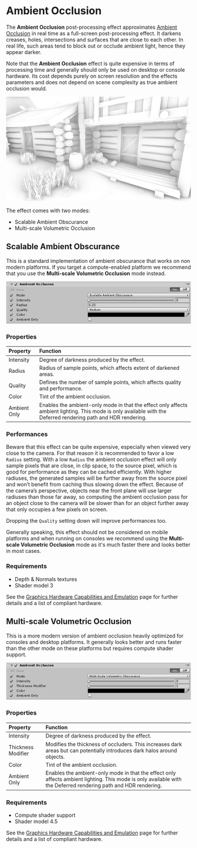 # Ambient Occlusion

The **Ambient Occlusion** post-processing effect approximates [Ambient Occlusion](http://en.wikipedia.org/wiki/Ambient_occlusion) in real time as a full-screen post-processing effect. It darkens creases, holes, intersections and surfaces that are close to each other. In real life, such areas tend to block out or occlude ambient light, hence they appear darker.

Note that the **Ambient Occlusion** effect is quite expensive in terms of processing time and generally should only be used on desktop or console hardware. Its cost depends purely on screen resolution and the effects parameters and does not depend on scene complexity as true ambient occlusion would.


![](images/screenshot-ao.png)


The effect comes with two modes:

- Scalable Ambient Obscurance
- Multi-scale Volumetric Occlusion

## Scalable Ambient Obscurance

This is a standard implementation of ambient obscurance that works on non modern platforms. If you target a compute-enabled platform we recommend that you use the **Multi-scale Volumetric Occlusion** mode instead.


![](images/ssao-1.png)


### Properties

| Property     | Function                                                     |
| :------------ | :------------------------------------------------------------ |
| Intensity    | Degree of darkness produced by the effect.                   |
| Radius       | Radius of sample points, which affects extent of darkened areas. |
| Quality      | Defines the number of sample points, which affects quality and performance. |
| Color        | Tint of the ambient occlusion.                               |
| Ambient Only | Enables the ambient-only mode in that the effect only affects ambient lighting. This mode is only available with the Deferred rendering path and HDR rendering. |

### Performances

Beware that this effect can be quite expensive, especially when viewed very close to the camera. For that reason it is recommended to favor a low `Radius` setting. With a low `Radius` the ambient occlusion effect will only sample pixels that are close, in clip space, to the source pixel, which is good for performance as they can be cached efficiently. With higher radiuses, the generated samples will be further away from the source pixel and won’t benefit from caching thus slowing down the effect. Because of the camera’s perspective, objects near the front plane will use larger radiuses than those far away, so computing the ambient occlusion pass for an object close to the camera will be slower than for an object further away that only occupies a few pixels on screen.

Dropping the `Quality` setting down will improve performances too.

Generally speaking, this effect should not be considered on mobile platforms and when running on consoles we recommend using the **Multi-scale Volumetric Occlusion** mode as it's much faster there and looks better in most cases.

### Requirements

- Depth & Normals textures
- Shader model 3

See the [Graphics Hardware Capabilities and Emulation](https://docs.unity3d.com/Manual/GraphicsEmulation.html) page for further details and a list of compliant hardware.

## Multi-scale Volumetric Occlusion

This is a more modern version of ambient occlusion heavily optimized for consoles and desktop platforms. It generally looks better and runs faster than the other mode on these platforms but requires compute shader support.


![](images/ssao-2.png)


### Properties

| Property           | Function                                                     |
| :------------------ | :------------------------------------------------------------ |
| Intensity          | Degree of darkness produced by the effect.                   |
| Thickness Modifier | Modifies the thickness of occluders. This increases dark areas but can potentially introduces dark halos around objects. |
| Color              | Tint of the ambient occlusion.                               |
| Ambient Only       | Enables the ambient-only mode in that the effect only affects ambient lighting. This mode is only available with the Deferred rendering path and HDR rendering. |

### Requirements

- Compute shader support
- Shader model 4.5

See the [Graphics Hardware Capabilities and Emulation](https://docs.unity3d.com/Manual/GraphicsEmulation.html) page for further details and a list of compliant hardware.